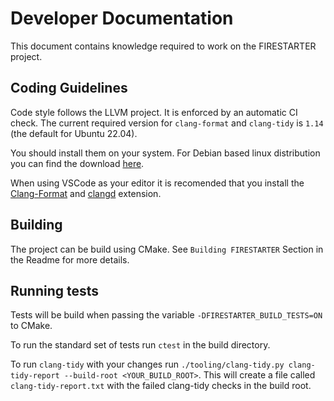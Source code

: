 # Developer Documentation

This document contains knowledge required to work on the FIRESTARTER project.

## Coding Guidelines

Code style follows the LLVM project.
It is enforced by an automatic CI check.
The current required version for `clang-format` and `clang-tidy` is `1.14` (the default for Ubuntu 22.04).

You should install them on your system. For Debian based linux distribution you can find the download [here](https://apt.llvm.org).

When using VSCode as your editor it is recomended that you install the [Clang-Format](https://marketplace.visualstudio.com/items?itemName=xaver.clang-format) and [clangd](https://marketplace.visualstudio.com/items?itemName=llvm-vs-code-extensions.vscode-clangd) extension.

## Building

The project can be build using CMake.
See `Building FIRESTARTER` Section in the Readme for more details.

## Running tests

Tests will be build when passing the variable `-DFIRESTARTER_BUILD_TESTS=ON` to CMake.

To run the standard set of tests run `ctest` in the build directory.

To run `clang-tidy` with your changes run `./tooling/clang-tidy.py clang-tidy-report --build-root <YOUR_BUILD_ROOT>`.
This will create a file called `clang-tidy-report.txt` with the failed clang-tidy checks in the build root.